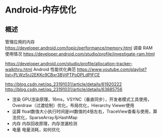 # Android-内存优化 #

## 概述 ##
管理应用的内存
https://developer.android.com/topic/performance/memory.html
调查 RAM 使用情况
https://developer.android.com/studio/profile/investigate-ram.html

https://developer.android.com/studio/profile/allocation-tracker-walkthru.html
Android 性能优化典范
https://www.youtube.com/playlist?list=PLWz5rJ2EKKc9CBxr3BVjPTPoDPLdPIFCE

http://blog.csdn.net/qq_23191031/article/details/61920222
http://blog.csdn.net/qq_23191031/article/details/63685756


- 渲染
	GPU渲染原理，16ms，VSYNC（垂直同步），开发者模式工具使用，Overdraw（过渡绘制）优化，布局优化，Hierarchy Viewer使用
- 运算
	float数值大小执行时间是int数值的4倍左右，TraceView查看与使用，算法优化，SparseArray与HashMap
- 内存
	内存回收原理，内存泄漏检测
- 电量
	电量消耗，如何优化
